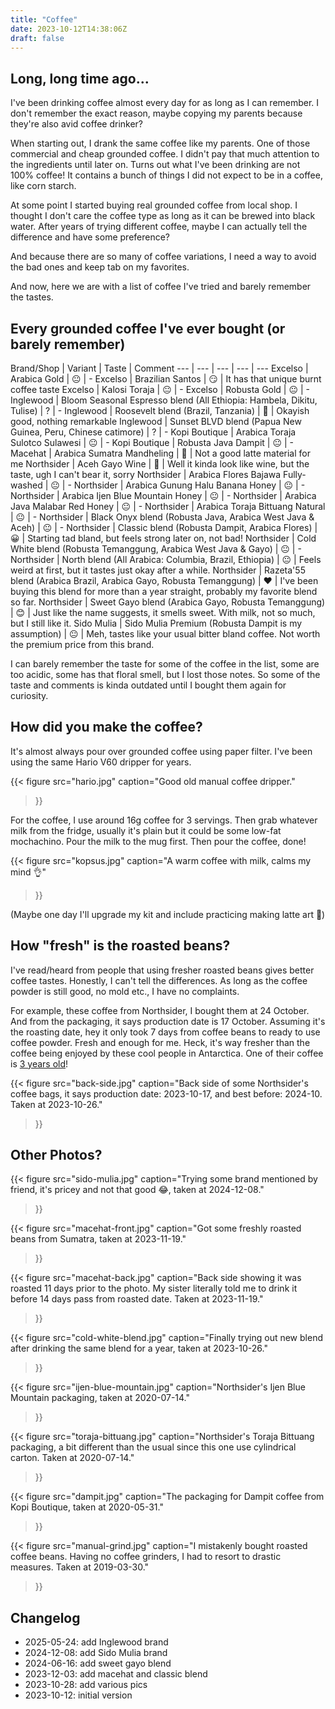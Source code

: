 ```yaml
---
title: "Coffee"
date: 2023-10-12T14:38:06Z
draft: false
---
```


## Long, long time ago...

I've been drinking coffee almost every day for as long as I can remember.
I don't remember the exact reason, maybe copying my parents because they're
also avid coffee drinker?

When starting out, I drank the same coffee like my parents.
One of those commercial and cheap grounded coffee.
I didn't pay that much attention to the ingredients until later on.
Turns out what I've been drinking are not 100% coffee!
It contains a bunch of things I did not expect to be in a coffee, like
corn starch.

At some point I started buying real grounded coffee from local shop.
I thought I don't care the coffee type as long as it can be brewed into
black water.
After years of trying different coffee, maybe I can actually tell the
difference and have some preference?

And because there are so many of coffee variations,
I need a way to avoid the bad ones and keep tab on my favorites.

And now, here we are with a list of coffee I've tried and barely remember the tastes.

## Every grounded coffee I've ever bought (or barely remember)

Brand/Shop | Variant | Taste | Comment
--- | --- | --- | --- | ---
Excelso | Arabica Gold | 😐 | -
Excelso | Brazilian Santos | 😏 | It has that unique burnt coffee taste
Excelso | Kalosi Toraja | 😐 | -
Excelso | Robusta Gold | 😐 | -
Inglewood | Bloom Seasonal Espresso blend (All Ethiopia: Hambela, Dikitu, Tulise) | ? | -
Inglewood | Roosevelt blend (Brazil, Tanzania) | 🙂 | Okayish good, nothing remarkable
Inglewood | Sunset BLVD blend (Papua New Guinea, Peru, Chinese catimore) | ? | -
Kopi Boutique | Arabica Toraja Sulotco Sulawesi | 😐 | -
Kopi Boutique | Robusta Java Dampit | 😐 | -
Macehat | Arabica Sumatra Mandheling | 🤔 | Not a good latte material for me
Northsider | Aceh Gayo Wine | 🤢 | Well it kinda look like wine, but the taste, ugh I can't bear it, sorry
Northsider | Arabica Flores Bajawa Fully-washed | 😐 | -
Northsider | Arabica Gunung Halu Banana Honey | 😐 | -
Northsider | Arabica Ijen Blue Mountain Honey | 😐 | -
Northsider | Arabica Java Malabar Red Honey | 😐 | -
Northsider | Arabica Toraja Bittuang Natural | 😐 | -
Northsider | Black Onyx blend (Robusta Java, Arabica West Java & Aceh) | 😐 | -
Northsider | Classic blend (Robusta Dampit, Arabica Flores) | 😀 | Starting tad bland, but feels strong later on, not bad!
Northsider | Cold White blend (Robusta Temanggung, Arabica West Java & Gayo) | 😐 | -
Northsider | North blend (All Arabica: Columbia, Brazil, Ethiopia) | 😐 | Feels weird at first, but it tastes just okay after a while.
Northsider | Razeta'55 blend (Arabica Brazil, Arabica Gayo, Robusta Temanggung) | ❤️ | I've been buying this blend for more than a year straight, probably my favorite blend so far.
Northsider | Sweet Gayo blend (Arabica Gayo, Robusta Temanggung) | 😊 | Just like the name suggests, it smells sweet. With milk, not so much, but I still like it.
Sido Mulia | Sido Mulia Premium (Robusta Dampit is my assumption) | 😐 | Meh, tastes like your usual bitter bland coffee. Not worth the premium price from this brand.

I can barely remember the taste for some of the coffee in the list,
some are too acidic, some has that floral smell,
but I lost those notes.
So some of the taste and comments is kinda outdated until I bought them again for
curiosity.

## How did you make the coffee?

It's almost always pour over grounded coffee using paper filter.
I've been using the same Hario V60 dripper for years.

{{< figure
 src="hario.jpg"
 caption="Good old manual coffee dripper."
>}}


For the coffee, I use around 16g coffee for 3 servings.
Then grab whatever milk from the fridge, usually it's plain but it could be some
low-fat mochachino.
Pour the milk to the mug first.
Then pour the coffee, done!

{{< figure
 src="kopsus.jpg"
 caption="A warm coffee with milk, calms my mind 👌"
>}}

(Maybe one day I'll upgrade my kit and include practicing making latte art 🤔)


## How "fresh" is the roasted beans?

I've read/heard from people that using fresher roasted beans gives better coffee
tastes.
Honestly, I can't tell the differences.
As long as the coffee powder is still good, no mold etc., I have no complaints.

For example, these coffee from Northsider, I bought them at 24 October.
And from the packaging, it says production date is 17 October.
Assuming it's the roasting date, hey it only took 7 days from coffee beans
to ready to use coffee powder.
Fresh and enough for me.
Heck, it's way fresher than the coffee being enjoyed by these cool people in
Antarctica. One of their coffee is [3 years old][3-yo-coffee]!

[3-yo-coffee]: https://brr.fyi/posts/the-last-egg#:~:text=A%20tolerable%20latte%2C%20with%20powdered%20milk%20and%20coffee%20beans%20roasted%203%20years%20ago.

{{< figure
 src="back-side.jpg"
 caption="Back side of some Northsider's coffee bags, it says production date: 2023-10-17, and best before: 2024-10. Taken at 2023-10-26."
>}}


## Other Photos?

{{< figure
 src="sido-mulia.jpg"
 caption="Trying some brand mentioned by friend, it's pricey and not that good 😂, taken at 2024-12-08."
>}}

{{< figure
 src="macehat-front.jpg"
 caption="Got some freshly roasted beans from Sumatra, taken at 2023-11-19."
>}}

{{< figure
 src="macehat-back.jpg"
 caption="Back side showing it was roasted 11 days prior to the photo. My sister literally told me to drink it before 14 days pass from roasted date. Taken at 2023-11-19."
>}}

{{< figure
 src="cold-white-blend.jpg"
 caption="Finally trying out new blend after drinking the same blend for a year, taken at 2023-10-26."
>}}

{{< figure
 src="ijen-blue-mountain.jpg"
 caption="Northsider's Ijen Blue Mountain packaging, taken at 2020-07-14."
>}}

{{< figure
 src="toraja-bittuang.jpg"
 caption="Northsider's Toraja Bittuang packaging, a bit different than the usual since this one use cylindrical carton. Taken at 2020-07-14."
>}}

{{< figure
 src="dampit.jpg"
 caption="The packaging for Dampit coffee from Kopi Boutique, taken at 2020-05-31."
>}}

{{< figure
 src="manual-grind.jpg"
 caption="I mistakenly bought roasted coffee beans. Having no coffee grinders, I had to resort to drastic measures. Taken at 2019-03-30."
>}}

## Changelog

- 2025-05-24: add Inglewood brand
- 2024-12-08: add Sido Mulia brand
- 2024-06-16: add sweet gayo blend
- 2023-12-03: add macehat and classic blend
- 2023-10-28: add various pics
- 2023-10-12: initial version
